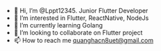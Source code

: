 - 👋 Hi, I’m @Lppt12345. Junior Flutter Developer
- 👀 I’m interested in Flutter, ReactNative, NodeJs
- 🌱 I’m currently learning Golang
- 💞️ I’m looking to collaborate on Flutter project
- 📫 How to reach me quanghacn8uet@gmail.com

<!---
Lppt12345/Lppt12345 is a ✨ special ✨ repository because its `README.md` (this file) appears on your GitHub profile.
You can click the Preview link to take a look at your changes.
--->
